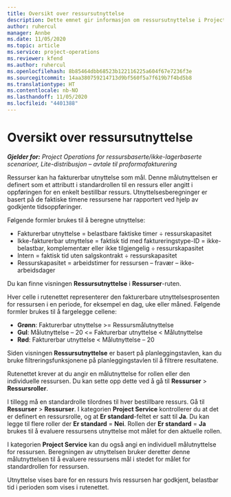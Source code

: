```yaml
---
title: Oversikt over ressursutnyttelse
description: Dette emnet gir informasjon om ressursutnyttelse i Project Operations.
author: ruhercul
manager: Annbe
ms.date: 11/05/2020
ms.topic: article
ms.service: project-operations
ms.reviewer: kfend
ms.author: ruhercul
ms.openlocfilehash: 8b85464dbb68523b122116225a604f67e7236f3e
ms.sourcegitcommit: 14aa380759214713d9bf560f5a7f619b7f4bd5b8
ms.translationtype: HT
ms.contentlocale: nb-NO
ms.lasthandoff: 11/05/2020
ms.locfileid: "4401388"
---
```

# <a name="resource-utilization-overview"></a>Oversikt over ressursutnyttelse

_**Gjelder for:** Project Operations for ressursbaserte/ikke-lagerbaserte scenarioer, Lite-distribusjon – avtale til proformafakturering_

Ressurser kan ha fakturerbar utnyttelse som mål. Denne målutnyttelsen er definert som et attributt i standardrollen til en ressurs eller angitt i oppføringen for en enkelt bestillbar ressurs. Utnyttelsesberegninger er basert på de faktiske timene ressursene har rapportert ved hjelp av godkjente tidsoppføringer.

Følgende formler brukes til å beregne utnyttelse:

  - Fakturerbar utnyttelse = belastbare faktiske timer ÷ ressurskapasitet
  - Ikke-fakturerbar utnyttelse = faktisk tid med faktureringstype-ID = ikke-belastbar, komplementær eller ikke tilgjengelig ÷ ressurskapasitet
  - Intern = faktisk tid uten salgskontrakt ÷ ressurskapasitet
  - Ressurskapasitet = arbeidstimer for ressursen – fravær – ikke-arbeidsdager

Du kan finne visningen **Ressursutnyttelse** i **Ressurser**-ruten.

Hver celle i rutenettet representerer den fakturerbare utnyttelsesprosenten for ressursen i en periode, for eksempel en dag, uke eller måned. Følgende formler brukes til å fargelegge cellene:

  - **Grønn**: Fakturerbar utnyttelse >= Ressursmålutnyttelse
  - **Gul**: Målutnyttelse – 20 <= Fakturerbar utnyttelse < Målutnyttelse
  - **Rød**: Fakturerbar utnyttelse < Målutnyttelse – 20

Siden visningen **Ressursutnyttelse** er basert på planleggingstavlen, kan du bruke filtreringsfunksjonene på planleggingstavlen til å filtrere resultatene.

Rutenettet krever at du angir en målutnyttelse for rollen eller den individuelle ressursen. Du kan sette opp dette ved å gå til **Ressurser** > **Ressursroller**.

I tillegg må en standardrolle tilordnes til hver bestillbare ressurs. Gå til **Ressurser** > **Ressurser**. I kategorien **Project Service** kontrollerer du at det er definert en ressursrolle, og at **Er standard**-feltet er satt til **Ja**. Du kan legge til flere roller der **Er standard** = **Nei**. Rollen der **Er standard** = **Ja** brukes til å evaluere ressursens utnyttelse mot målet for den aktuelle rollen.

I kategorien **Project Service** kan du også angi en individuell målutnyttelse for ressursen. Beregningen av utnyttelsen bruker deretter denne målutnyttelsen til å evaluere ressursens mål i stedet for målet for standardrollen for ressursen.

Utnyttelse vises bare for en ressurs hvis ressursen har godkjent, belastbar tid i perioden som vises i rutenettet.
